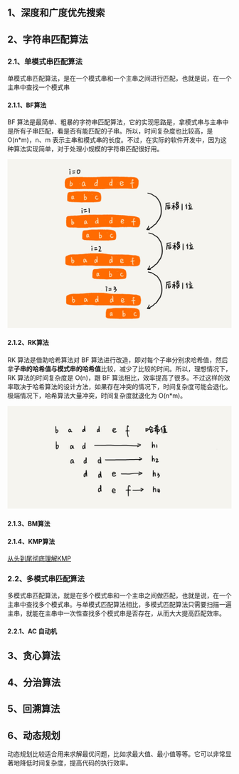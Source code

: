 ## 1、深度和广度优先搜索

## 2、字符串匹配算法

### 2.1、单模式串匹配算法

​		单模式串匹配算法，是在一个模式串和一个主串之间进行匹配，也就是说，在一个主串中查找一个模式串

#### 2.1.1、BF算法

BF 算法是最简单、粗暴的字符串匹配算法，它的实现思路是，拿模式串与主串中是所有子串匹配，看是否有能匹配的子串。所以，时间复杂度也比较高，是 O(n*m)，n、m 表示主串和模式串的长度。不过，在实际的软件开发中，因为这种算法实现简单，对于处理小规模的字符串匹配很好用。

![img](常用算法.assets/f36fed972a5bdc75331d59c36eb15aa2.jpg)

#### 2.1.2、RK算法

RK 算法是借助哈希算法对 BF 算法进行改造，即对每个子串分别求哈希值，然后拿**子串的哈希值与模式串的哈希值**比较，减少了比较的时间。所以，理想情况下，RK 算法的时间复杂度是 O(n)，跟 BF 算法相比，效率提高了很多。不过这样的效率取决于哈希算法的设计方法，如果存在冲突的情况下，时间复杂度可能会退化。极端情况下，哈希算法大量冲突，时间复杂度就退化为 O(n*m)。

![img](常用算法.assets/015c85a9c2a4adc11236f9a40c6d57ee.jpg)

#### 2.1.3、BM算法

#### 2.1.4、KMP算法

[从头到尾彻底理解KMP](https://blog.csdn.net/v_JULY_v/article/details/7041827?utm_medium=distribute.pc_relevant.none-task-blog-BlogCommendFromMachineLearnPai2-1.nonecase&amp;depth_1-utm_source=distribute.pc_relevant.none-task-blog-BlogCommendFromMachineLearnPai2-1.nonecase)



### 2.2、多模式串匹配算法

​		多模式串匹配算法，就是在多个模式串和一个主串之间做匹配，也就是说，在一个主串中查找多个模式串。与单模式匹配算法相比，多模式匹配算法只需要扫描一遍主串，就能在主串中一次性查找多个模式串是否存在，从而大大提高匹配效率。

#### 2.2.1、AC 自动机

## 3、贪心算法

## 4、分治算法

## 5、回溯算法

## 6、动态规划

动态规划比较适合用来求解最优问题，比如求最大值、最小值等等。它可以非常显著地降低时间复杂度，提高代码的执行效率。